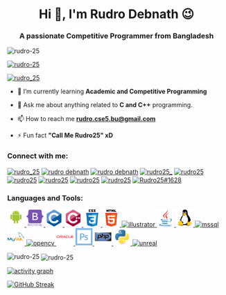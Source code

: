 <h1 align="center">Hi 👋, I'm Rudro Debnath 😉</h1>
<h3 align="center">A passionate Competitive Programmer from Bangladesh</h3>

<p align="left"> <img src="https://komarev.com/ghpvc/?username=rudro-25&label=Profile%20views&color=0e75b6&style=flat" alt="rudro-25" /> </p>

<p align="left"> <a href="https://github.com/ryo-ma/github-profile-trophy"><img src="https://github-profile-trophy.vercel.app/?username=rudro-25" theme="dark" alt="rudro-25" /></a> </p>

<p align="left"> <a href="https://twitter.com/rudro_25" target="blank"><img src="https://img.shields.io/twitter/follow/rudro_25?logo=twitter&style=for-the-badge" alt="rudro_25" /></a> </p>

- 🌱 I’m currently learning **Academic and Competitive Programming**
 
- 💬 Ask me about anything related to **C and C++** programming.

- 📫 How to reach me **rudro.cse5.bu@gmail.com**

- ⚡ Fun fact **"Call Me Rudro25" xD**

<h3 align="left">Connect with me:</h3>
<p align="left">
<a href="https://twitter.com/rudro_25" target="blank"><img align="center" src="https://raw.githubusercontent.com/rahuldkjain/github-profile-readme-generator/master/src/images/icons/Social/twitter.svg" alt="rudro_25" height="30" width="40" /></a>
<a href="https://www.linkedin.com/in/rudro-debnath-b579921a3/" target="blank"><img align="center" src="https://raw.githubusercontent.com/rahuldkjain/github-profile-readme-generator/master/src/images/icons/Social/linked-in-alt.svg" alt="rudro debnath" height="30" width="40" /></a>
<a href="https://www.facebook.com/rudro.debnath.399/" target="blank"><img align="center" src="https://raw.githubusercontent.com/rahuldkjain/github-profile-readme-generator/master/src/images/icons/Social/facebook.svg" alt="rudro debnath" height="30" width="40" /></a>
<a href="https://instagram.com/rudronath25" target="blank"><img align="center" src="https://raw.githubusercontent.com/rahuldkjain/github-profile-readme-generator/master/src/images/icons/Social/instagram.svg" alt="rudro25_" height="30" width="40" /></a>
<a href="https://www.codechef.com/users/rudro25" target="blank"><img align="center" src="https://cdn.jsdelivr.net/npm/simple-icons@3.1.0/icons/codechef.svg" alt="rudro25" height="30" width="40" /></a>
<a href="https://www.hackerrank.com/rudro25" target="blank"><img align="center" src="https://raw.githubusercontent.com/rahuldkjain/github-profile-readme-generator/master/src/images/icons/Social/hackerrank.svg" alt="rudro25" height="30" width="40" /></a>
<a href="https://codeforces.com/profile/rudro25" target="blank"><img align="center" src="https://raw.githubusercontent.com/rahuldkjain/github-profile-readme-generator/master/src/images/icons/Social/codeforces.svg" alt="rudro25" height="30" width="40" /></a>
<a href="https://www.leetcode.com/rudro25" target="blank"><img align="center" src="https://raw.githubusercontent.com/rahuldkjain/github-profile-readme-generator/master/src/images/icons/Social/leet-code.svg" alt="rudro25" height="30" width="40" /></a>
<a href="https://www.hackerearth.com/rudro25" target="blank"><img align="center" src="https://raw.githubusercontent.com/rahuldkjain/github-profile-readme-generator/master/src/images/icons/Social/hackerearth.svg" alt="rudro25" height="30" width="40" /></a>
<a href="https://discord.gg/Rudro25#1628" target="blank"><img align="center" src="https://raw.githubusercontent.com/rahuldkjain/github-profile-readme-generator/master/src/images/icons/Social/discord.svg" alt="Rudro25#1628" height="30" width="40" /></a>
</p>

<h3 align="left">Languages and Tools:</h3>
<p align="left"> <a href="https://developer.android.com" target="_blank" rel="noreferrer"> <img src="https://raw.githubusercontent.com/devicons/devicon/master/icons/android/android-original-wordmark.svg" alt="android" width="40" height="40"/> </a> <a href="https://getbootstrap.com" target="_blank" rel="noreferrer"> <img src="https://raw.githubusercontent.com/devicons/devicon/master/icons/bootstrap/bootstrap-plain-wordmark.svg" alt="bootstrap" width="40" height="40"/> </a> <a href="https://www.cprogramming.com/" target="_blank" rel="noreferrer"> <img src="https://raw.githubusercontent.com/devicons/devicon/master/icons/c/c-original.svg" alt="c" width="40" height="40"/> </a> <a href="https://www.w3schools.com/cpp/" target="_blank" rel="noreferrer"> <img src="https://raw.githubusercontent.com/devicons/devicon/master/icons/cplusplus/cplusplus-original.svg" alt="cplusplus" width="40" height="40"/> </a> <a href="https://www.w3schools.com/css/" target="_blank" rel="noreferrer"> <img src="https://raw.githubusercontent.com/devicons/devicon/master/icons/css3/css3-original-wordmark.svg" alt="css3" width="40" height="40"/> </a> <a href="https://www.w3.org/html/" target="_blank" rel="noreferrer"> <img src="https://raw.githubusercontent.com/devicons/devicon/master/icons/html5/html5-original-wordmark.svg" alt="html5" width="40" height="40"/> </a> <a href="https://www.adobe.com/in/products/illustrator.html" target="_blank" rel="noreferrer"> <img src="https://www.vectorlogo.zone/logos/adobe_illustrator/adobe_illustrator-icon.svg" alt="illustrator" width="40" height="40"/> </a> <a href="https://www.java.com" target="_blank" rel="noreferrer"> <img src="https://raw.githubusercontent.com/devicons/devicon/master/icons/java/java-original.svg" alt="java" width="40" height="40"/> </a> <a href="https://www.linux.org/" target="_blank" rel="noreferrer"> <img src="https://raw.githubusercontent.com/devicons/devicon/master/icons/linux/linux-original.svg" alt="linux" width="40" height="40"/> </a> <a href="https://www.microsoft.com/en-us/sql-server" target="_blank" rel="noreferrer"> <img src="https://www.svgrepo.com/show/303229/microsoft-sql-server-logo.svg" alt="mssql" width="40" height="40"/> </a> <a href="https://www.mysql.com/" target="_blank" rel="noreferrer"> <img src="https://raw.githubusercontent.com/devicons/devicon/master/icons/mysql/mysql-original-wordmark.svg" alt="mysql" width="40" height="40"/> </a> <a href="https://opencv.org/" target="_blank" rel="noreferrer"> <img src="https://www.vectorlogo.zone/logos/opencv/opencv-icon.svg" alt="opencv" width="40" height="40"/> </a> <a href="https://www.oracle.com/" target="_blank" rel="noreferrer"> <img src="https://raw.githubusercontent.com/devicons/devicon/master/icons/oracle/oracle-original.svg" alt="oracle" width="40" height="40"/> </a> <a href="https://www.photoshop.com/en" target="_blank" rel="noreferrer"> <img src="https://raw.githubusercontent.com/devicons/devicon/master/icons/photoshop/photoshop-line.svg" alt="photoshop" width="40" height="40"/> </a> <a href="https://www.php.net" target="_blank" rel="noreferrer"> <img src="https://raw.githubusercontent.com/devicons/devicon/master/icons/php/php-original.svg" alt="php" width="40" height="40"/> </a> <a href="https://www.python.org" target="_blank" rel="noreferrer"> <img src="https://raw.githubusercontent.com/devicons/devicon/master/icons/python/python-original.svg" alt="python" width="40" height="40"/> </a> <a href="https://unrealengine.com/" target="_blank" rel="noreferrer"> <img src="https://raw.githubusercontent.com/kenangundogan/fontisto/036b7eca71aab1bef8e6a0518f7329f13ed62f6b/icons/svg/brand/unreal-engine.svg" alt="unreal" width="40" height="40"/> </a> </p>

<p><img align="left" src="https://github-readme-stats.vercel.app/api/top-langs?username=rudro-25&theme=merko&show_icons=true&locale=en&layout=compact" alt="rudro-25" /></p>     

<p>&nbsp;<img align="center" src="https://github-readme-stats.vercel.app/api?username=rudro-25&theme=algolia&show_icons=true&locale=en" alt="rudro-25" /></p>    

 <!-- ACTIVITY GRAPH TRACKER -->
[![activity graph](https://activity-graph.herokuapp.com/graph?username=Rudro-25&theme=react-dark)](https://github.com/Rudro-25/github-readme-activity-graph)   

[![GitHub Streak](https://github-readme-streak-stats.herokuapp.com/?user=Rudro-25&theme=radical)](https://git.io/streak-stats)
